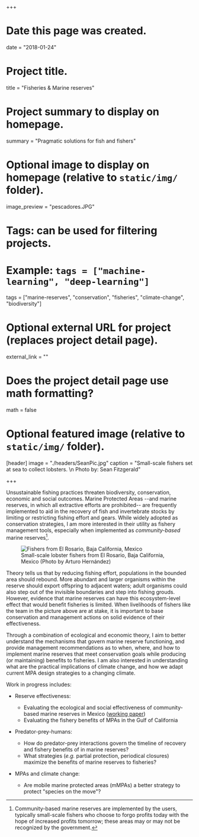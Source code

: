 +++
# Date this page was created.
date = "2018-01-24"

# Project title.
title = "Fisheries & Marine reserves"

# Project summary to display on homepage.
summary = "Pragmatic solutions for fish and fishers"

# Optional image to display on homepage (relative to `static/img/` folder).
image_preview = "pescadores.JPG"

# Tags: can be used for filtering projects.
# Example: `tags = ["machine-learning", "deep-learning"]`
tags = ["marine-reserves", "conservation", "fisheries", "climate-change", "biodiversity"]

# Optional external URL for project (replaces project detail page).
external_link = ""

# Does the project detail page use math formatting?
math = false

# Optional featured image (relative to `static/img/` folder).
[header]
image = "./headers/SeanPic.jpg"
caption = "Small-scale fishers set at sea to collect lobsters. \n Photo by: Sean Fitzgerald"

+++

Unsustainable fishing practices threaten biodiversity, conservation, economic and social outcomes. Marine Protected Areas --and marine reserves, in which all extractive efforts are prohibited-- are frequently implemented to aid in the recovery of fish and invertebrate stocks by limiting or restricting fishing effort and gears. While widely adopted as conservation strategies, I am more interested in their utility as fishery management tools, especially when implemented as *community-based* marine reserves[^cbmr].

<figure>
  <img src="../../img/lobster_fishers.jpg" alt="Fishers from El Rosario, Baja California, Mexico"/>
  <figcaption>Small-scale lobster fishers from El Rosario, Baja California, Mexico (Photo by Arturo Hernández)</figcaption>
</figure>

Theory tells us that by reducing fishing effort, populations in the bounded area should rebound. More abundant and larger organisms within the reserve should export offspring to adjacent waters; adult organisms could also step out of the invisible boundaries and step into fishing grouds. However, evidence that marine reserves can have this ecosystem-level effect that would benefit fisheries is limited. When livelihoods of fishers like the team in the picture above are at stake, it is important to base conservation and management actions on solid evidence of their effectiveness.

Through a combination of ecological and economic theory, I aim to better understand the mechanisms that govern marine reserve functioning, and provide management recommendations as to when, where, and how to implement marine reserves that meet conservation goals while producing (or maintaining) benefits to fisheries. I am also interested in understanding what are the practical implications of climate change, and how we adapt current MPA design strategies to a changing climate.

Work in progress includes:

- Reserve effectiveness:
    - Evaluating the ecological and social effectiveness of community-based marine reserves in Mexico ([working paper](https://rawgit.com/jcvdav/ReserveEffect/master/docs/paper/Villasenor-Derbez.pdf))
    - Evaluating the fishery benefits of MPAs in the Gulf of California

- Predator-prey-humans:
    - How do predator-prey interactions govern the timeline of recovery and fishery benefits of in marine reserves?
    - What strategies (*e.g.* partial protection, periodical closures) maximize the benefits of marine reserves to fisheries?

- MPAs and climate change:
    - Are mobile marine protected areas (mMPAs) a better strategy to protect "species on the move"?

[^cbmr]: Community-based marine reserves are implemented by the users, typically small-scale fishers who choose to forgo profits today with the hope of increased profits tomorrow; these areas may or may not be recognized by the government.



